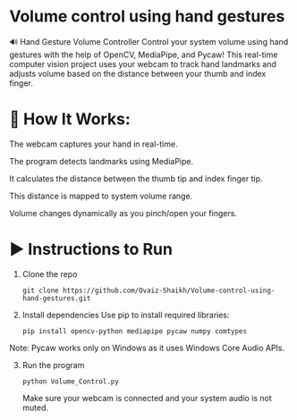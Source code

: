 # Volume control using hand gestures

🔊 Hand Gesture Volume Controller
Control your system volume using hand gestures with the help of OpenCV, MediaPipe, and Pycaw! This real-time computer vision project uses your webcam to track hand landmarks and adjusts volume based on the distance between your thumb and index finger.

# 📸 How It Works:

The webcam captures your hand in real-time.

The program detects landmarks using MediaPipe.

It calculates the distance between the thumb tip and index finger tip.

This distance is mapped to system volume range.

Volume changes dynamically as you pinch/open your fingers.



# ▶️ Instructions to Run
1. Clone the repo

       git clone https://github.com/Ovaiz-Shaikh/Volume-control-using-hand-gestures.git
 

2. Install dependencies
       Use pip to install required libraries:

       pip install opencv-python mediapipe pycaw numpy comtypes

 Note: Pycaw works only on Windows as it uses Windows Core Audio APIs.


3. Run the program
 
       python Volume_Control.py

   Make sure your webcam is connected and your system audio is not muted.
